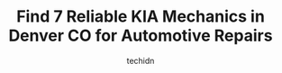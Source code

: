 ---
layout: ampstory
image: https://images.unsplash.com/photo-1632338962846-8319d1e4c0e0?ixlib=rb-4.0.3&ixid=MnwxMjA3fDB8MHxwaG90by1wYWdlfHx8fGVufDB8fHx8&auto=format&fit=crop&w=640&h=853&q=80
author: techidn
featured: false
description: When it comes to finding reliable automotive experts in Denver CO, USA, look no further than the 7 best KIA Mechanic in the area. With their exceptional skills and dedication to providing to
title: Find 7 Reliable KIA Mechanics in Denver CO for Automotive Repairs
cover:
   title: Find 7 Reliable KIA Mechanics in Denver CO for Automotive Repairs
   subtitle: Rickpate
   background: https://images.unsplash.com/photo-1632338962846-8319d1e4c0e0?ixlib=rb-4.0.3&ixid=MnwxMjA3fDB8MHxwaG90by1wYWdlfHx8fGVufDB8fHx8&auto=format&fit=crop&w=640&h=853&q=80

pages: 
 - layout: thirds
   top: <h1>#1 Weavers Automotive</h1>
   bottom: "<p>Got my car in and out same day! Problem resolved and my car is running great. This was my first experience at Weavers and Tom was awesome. Great communication, prices,</p>"
   background: https://www.knot35.com/toplist/wp-content/uploads/2023/06/best-kia-mechanic-1-in-denver-co-1685832926.jpeg
   backgroundblur: true
 - layout: thirds
   top: <h1>#2 DIY Auto Repair Shops</h1>
   bottom: "<p>6541 Washington St Unit T, Denver, CO 80229, United States</p>"
   background: https://www.knot35.com/toplist/wp-content/uploads/2023/06/best-kia-mechanic-2-in-denver-co-1685832926.jpeg
   cta:
      link: https://www.knot35.com/toplist/find-7-reliable-kia-mechanics-in-denver-co-for-automotive-repairs/
      text: Find 7 Reliable KIA Mechanics in Denver CO for Automotive Repairs
 - layout: thirds
   top: <h1>#3 Emich Kia Service and Parts</h1>
   bottom: "<p>1260 S Colorado Blvd, Denver, CO 80246, United States</p>"
   background: https://www.knot35.com/toplist/wp-content/uploads/2023/06/best-kia-mechanic-3-in-denver-co-1685832926.jpeg
   cta:
      link: https://www.knot35.com/toplist/find-7-reliable-kia-mechanics-in-denver-co-for-automotive-repairs/
      text: Find 7 Reliable KIA Mechanics in Denver CO for Automotive Repairs
 - layout: thirds
   top: <h1>#4 Peak Kia Service Center</h1>
   bottom: "<p>5077 S Wadsworth Blvd, Littleton, CO 80123, United States</p>"
   background: https://images.unsplash.com/photo-1547366785-564103df7e13?ixlib=rb-4.0.3&ixid=MnwxMjA3fDB8MHxwaG90by1wYWdlfHx8fGVufDB8fHx8&auto=format&fit=crop&w=640&h=853&q=80
   cta:
      link: https://www.knot35.com/toplist/find-7-reliable-kia-mechanics-in-denver-co-for-automotive-repairs/
      text: Find 7 Reliable KIA Mechanics in Denver CO for Automotive Repairs
 - layout: thirds
   top: <h1>#5 Grand Kia Service Center</h1>
   bottom: "<p>1950 W 104th Ave, Denver, CO 80234, United States</p>"
   background: https://images.unsplash.com/photo-1618005182384-a83a8bd57fbe?ixlib=rb-4.0.3&ixid=MnwxMjA3fDB8MHxwaG90by1wYWdlfHx8fGVufDB8fHx8&auto=format&fit=crop&w=640&h=853&q=80
   cta:
      link: https://www.knot35.com/toplist/find-7-reliable-kia-mechanics-in-denver-co-for-automotive-repairs/
      text: Find 7 Reliable KIA Mechanics in Denver CO for Automotive Repairs
 - layout: thirds
   top: <h1>#6 Foundation Kia Service Center</h1>
   bottom: "<p>11201 W Interstate 70 Frontage Rd N, Wheat Ridge, CO 80033, United States</p>"
   background: https://images.unsplash.com/photo-1533735380053-eb8d0759b24a?ixlib=rb-4.0.3&ixid=MnwxMjA3fDB8MHxwaG90by1wYWdlfHx8fGVufDB8fHx8&auto=format&fit=crop&w=640&h=853&q=80
   cta:
      link: https://www.knot35.com/toplist/find-7-reliable-kia-mechanics-in-denver-co-for-automotive-repairs/
      text: Find 7 Reliable KIA Mechanics in Denver CO for Automotive Repairs
 - layout: thirds
   top: <h1>#7 Kia Key Replacement</h1>
   bottom: "<p>6545 W 44th Ave #6, Wheat Ridge, CO 80033, United States</p>"
   background: https://images.unsplash.com/photo-1489648022186-8f49310909a0?ixlib=rb-4.0.3&ixid=MnwxMjA3fDB8MHxwaG90by1wYWdlfHx8fGVufDB8fHx8&auto=format&fit=crop&w=640&h=853&q=80
   cta:
      link: https://www.knot35.com/toplist/find-7-reliable-kia-mechanics-in-denver-co-for-automotive-repairs/
      text: Find 7 Reliable KIA Mechanics in Denver CO for Automotive Repairs
 - layout: thirds
   middle: Continue reading...
   background: https://images.unsplash.com/photo-1602536052359-ef94c21c5948?ixlib=rb-4.0.3&ixid=MnwxMjA3fDB8MHxwaG90by1wYWdlfHx8fGVufDB8fHx8&auto=format&fit=crop&w=640&h=853&q=80
   cta:
      link: https://www.knot35.com/toplist/find-7-reliable-kia-mechanics-in-denver-co-for-automotive-repairs/
      text: Find 7 Reliable KIA Mechanics in Denver CO for Automotive Repairs
      
---